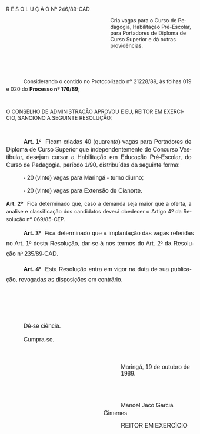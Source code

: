 <body lang=PT-BR style='tab-interval:35.4pt'>

<div class=Section1>

<p class=MsoTitle>R E S O L U Ç Ã O Nº 246/89-CAD</p>

<p class=MsoBodyText style='margin-left:212.4pt'>Cria vagas para o Curso de
Pedagogia, Habilitação Pré-Escolar, para Porta­dores de Diploma de Curso
Superior e dá outras providências.</p>

<p class=MsoNormal style='margin-bottom:7.2pt'><span style='font-size:12.0pt;
mso-bidi-font-size:10.0pt;font-family:Arial'><![if !supportEmptyParas]>&nbsp;<![endif]><o:p></o:p></span></p>

<p class=MsoNormal style='margin-bottom:7.2pt'><span style='font-size:12.0pt;
mso-bidi-font-size:10.0pt;font-family:Arial'><![if !supportEmptyParas]>&nbsp;<![endif]><o:p></o:p></span></p>

<p class=MsoBodyText2 style='margin-bottom:0cm;margin-bottom:.0001pt;
text-align:justify;text-indent:35.45pt;line-height:150%'>Considerando o contido
no Protocolizado nº 21228/89, às folhas 019 e 020 do <b>Processo nº 176/89</b>;</p>

<p class=MsoNormal style='margin-top:0cm;margin-right:3.6pt;margin-bottom:0cm;
margin-left:3.6pt;margin-bottom:.0001pt;text-indent:31.8pt;line-height:200%'><span
style='font-size:12.0pt;mso-bidi-font-size:10.0pt;font-family:Arial'><![if !supportEmptyParas]>&nbsp;<![endif]><o:p></o:p></span></p>

<p class=MsoBlockText>O CONSELHO DE ADMINISTRAÇÃO APROVOU E EU, REITOR EM
EXERCICIO, SANCIONO A SEGUINTE RESOLUÇÃO:</p>

<p class=MsoNormal><span style='font-size:12.0pt;mso-bidi-font-size:10.0pt;
font-family:Arial'><![if !supportEmptyParas]>&nbsp;<![endif]><o:p></o:p></span></p>

<p class=MsoNormal style='text-align:justify;text-indent:35.45pt;line-height:
150%'><b><span style='font-size:12.0pt;mso-bidi-font-size:10.0pt;font-family:
Arial'>Art. 1º</span></b><span style='font-size:12.0pt;mso-bidi-font-size:10.0pt;
font-family:Arial'><span style="mso-spacerun: yes">  </span>Ficam criadas 40
(quarenta) vagas para Portadores de Diploma de Curso Superior que
independentemente de Con­curso Vestibular, desejam cursar a Habilitação em
Educação Pré-Escolar, do Curso de Pedagogia, período 1/90, distribuídas da
seguinte forma:<o:p></o:p></span></p>

<p class=MsoNormal style='text-align:justify;text-indent:35.45pt;line-height:
150%'><span style='font-size:12.0pt;mso-bidi-font-size:10.0pt;font-family:Arial'>-
20 (vinte) vagas para Maringá - turno diurno;<o:p></o:p></span></p>

<p class=MsoNormal style='text-align:justify;text-indent:35.45pt;line-height:
150%;tab-stops:392.4pt'><span style='font-size:12.0pt;mso-bidi-font-size:10.0pt;
font-family:Arial'>- 20 (vinte) vagas para Extensão de Cianorte.<o:p></o:p></span></p>

<p class=MsoBodyTextIndent style='margin-right:0cm;text-align:justify;
line-height:150%'><b>Art. 2º</b><span style="mso-spacerun: yes">  </span>Fica
determinado que, caso a demanda seja maior que a oferta, a analise e
classificação dos candidatos deve­rá obedecer o Artigo 4º da Resolução nº
069/85-CEP.</p>

<p class=MsoNormal style='margin-right:-4.65pt;text-align:justify;text-indent:
35.45pt;line-height:200%;tab-stops:446.55pt'><b><span style='font-size:12.0pt;
mso-bidi-font-size:10.0pt;font-family:Arial'>Art. 3º</span></b><span
style='font-size:12.0pt;mso-bidi-font-size:10.0pt;font-family:Arial'><span
style="mso-spacerun: yes">  </span>Fica determinado que a implantação das vagas
referidas no Art. 1º desta Resolução, dar-se-à nos termos do Art. 2º da
Resolução nº 235/89-CAD.<o:p></o:p></span></p>

<p class=MsoNormal style='text-align:justify;text-indent:35.4pt;line-height:
200%'><b><span style='font-size:12.0pt;mso-bidi-font-size:10.0pt;font-family:
Arial'>Art. 4º</span></b><span style='font-size:12.0pt;mso-bidi-font-size:10.0pt;
font-family:Arial'><span style="mso-spacerun: yes">  </span>Esta Resolução
entra em vigor na data de sua publicação, revogadas as disposições em
contrário. <o:p></o:p></span></p>

<p class=MsoNormal style='text-indent:35.4pt;line-height:200%'><span
style='font-size:12.0pt;mso-bidi-font-size:10.0pt;font-family:Arial'><![if !supportEmptyParas]>&nbsp;<![endif]><o:p></o:p></span></p>

<p class=MsoNormal style='text-indent:35.4pt;line-height:200%'><span
style='font-size:12.0pt;mso-bidi-font-size:10.0pt;font-family:Arial'><![if !supportEmptyParas]>&nbsp;<![endif]><o:p></o:p></span></p>

<p class=MsoNormal style='text-indent:35.4pt;line-height:200%'><span
style='font-size:12.0pt;mso-bidi-font-size:10.0pt;font-family:Arial'>Dê-se
ciência.<o:p></o:p></span></p>

<p class=MsoNormal style='margin-top:7.2pt;text-indent:35.4pt'><span
style='font-size:12.0pt;mso-bidi-font-size:10.0pt;font-family:Arial'>Cumpra-se.<o:p></o:p></span></p>

<p class=MsoNormal style='line-height:200%'><span style='font-size:12.0pt;
mso-bidi-font-size:10.0pt;font-family:Arial'><![if !supportEmptyParas]>&nbsp;<![endif]><o:p></o:p></span></p>

<p class=MsoNormal style='margin-top:7.2pt;margin-right:0cm;margin-bottom:25.2pt;
margin-left:234.0pt'><span style='font-size:12.0pt;mso-bidi-font-size:10.0pt;
font-family:Arial'>Maringá, 19 de outubro de 1989.<o:p></o:p></span></p>

<p class=MsoNormal><span lang=ES-TRAD style='font-size:12.0pt;mso-bidi-font-size:
10.0pt;font-family:Arial;mso-ansi-language:ES-TRAD'><![if !supportEmptyParas]>&nbsp;<![endif]><o:p></o:p></span></p>

<p class=MsoNormal style='margin-left:198.6pt;text-indent:35.4pt;line-height:
16.2pt'><span lang=ES-TRAD style='font-size:12.0pt;mso-bidi-font-size:10.0pt;
font-family:Arial;mso-ansi-language:ES-TRAD'>Manoel Jaco Garcia Gimenes<o:p></o:p></span></p>

<p class=MsoNormal style='margin-top:9.0pt;margin-right:0cm;margin-bottom:0cm;
margin-left:208.2pt;margin-bottom:.0001pt;text-indent:25.8pt'><span
style='font-size:12.0pt;mso-bidi-font-size:10.0pt;font-family:Arial'>REITOR EM
EXERCÌCIO<o:p></o:p></span></p>

<p class=MsoNormal align=center style='margin-bottom:5.4pt;text-align:center'><span
style='font-size:12.0pt;mso-bidi-font-size:10.0pt;font-family:Arial'><![if !supportEmptyParas]>&nbsp;<![endif]><o:p></o:p></span></p>

<p class=MsoNormal><span style='font-size:12.0pt;mso-bidi-font-size:10.0pt;
font-family:Arial'><![if !supportEmptyParas]>&nbsp;<![endif]><o:p></o:p></span></p>

</div>

</body>

